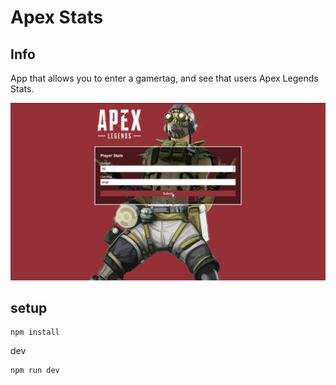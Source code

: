 # Apex Stats
## Info
App that allows you to enter a gamertag, and see that users Apex Legends Stats.

![alt text](screenshot.gif "Logo Title Text 1")

## setup
```
npm install
```

dev
```
npm run dev
```
